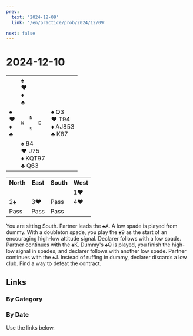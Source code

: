 ```yaml
---
prev:
  text: '2024-12-09'
  link: '/en/practice/prob/2024/12/09'

next: false
---
```


# 2024-12-10

<table class="deal">
	<tr>
		<td></td>
		<td>♠ <br>♥ <br>♦ <br>♣ </td>
		<td></td>
	</tr>
	<tr>
		<td>♠ <br>♥ <br>♦ <br>♣ </td>
		<td><pre>   N<br>W     E<br>   S</pre></td>
		<td>♠ Q3<br>♥ T94<br>♦ AJ853<br>♣ K87</td>
	</tr>
	<tr>
		<td></td>
		<td>♠ 94<br>♥ J75<br>♦ KQT97<br>♣ Q63</td>
		<td></td>
	</tr>
</table>

<table class="auction">
	<tr>
		<th>North</th>
		<th>East</th>
		<th>South</th>
		<th>West</th>
	</tr>
	<tr>
		<td></td>
		<td></td>
		<td></td>
		<td>1♥</td>
	</tr>
	<tr>
		<td>2♠</td>
		<td>3♥</td>
		<td>Pass</td>
		<td>4♥</td>
	</tr>
	<tr>
		<td>Pass</td>
		<td>Pass</td>
		<td>Pass</td>
		<td></td>
	</tr>
</table>

You are sitting South. Partner leads the ♠A. A low spade is played from dummy. With a doubleton spade, you play the ♠9 as the start of an encouraging high-low attitude signal. Declarer follows with a low spade. Partner continues with the ♠K. Dummy's ♠Q is played, you finish the high-low signal in spades, and declarer follows with another low spade. Partner continues with the ♠J. Instead of ruffing in dummy, declarer discards a low club. Find a way to defeat the contract.

## Links

[<Badge type="tip" text="Check Solution"/>](/en/learning/prob/2024/12/10)

### By Category

[<Badge type="tip" text="<--"/>](/en/practice/prob/2024/12/03)
[<Badge type="tip" text="Calendar"/>](/en/practice/calendar/2024/12)
[<Badge type="info" text="-->"/>](/en/practice/prob/2024/12/10#links)

### By Date

Use the links below.